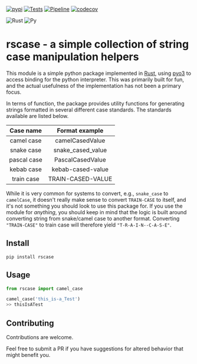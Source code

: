 [![pypi](https://img.shields.io/pypi/v/rscase.svg)](https://pypi.org/project/rscase/)
[![Tests](https://github.com/sondrelg/rs-case/workflows/Tests/badge.svg)](https://github.com/sondrelg)
[![Pipeline](https://github.com/sondrelg/rscase/workflows/Pipeline/badge.svg)](https://github.com/sondrelg)
[![codecov](https://codecov.io/gh/sondrelg/rscase/branch/master/graph/badge.svg)](https://codecov.io/gh/sondrelg/rscase)

![Rust](https://img.shields.io/badge/Rust-v1.41.0-orange.svg)
![Py](https://img.shields.io/badge/Python-3.8-blue.svg)


# rscase - a simple collection of string case manipulation helpers

This module is a simple python package implemented in [Rust](https://www.rust-lang.org/learn), using [pyo3](https://github.com/PyO3/pyo3) to access binding for the python interpreter. This was primarily built for fun, and the actual usefulness of the implementation has not been a primary focus.

In terms of function, the package provides utility functions for generating strings formatted in several different case standards. The standards available are listed below.

| Case name        | Format example           |
| :--------------: |:-----------------:|
| camel case       | camelCasedValue   |
| snake case       | snake_cased_value |
| pascal case      | PascalCasedValue  |
| kebab case       | kebab-cased-value |
| train case       | TRAIN-CASED-VALUE |

While it is very common for systems to convert, e.g., `snake_case` to `camelCase`, it doesn't really make sense to convert `TRAIN-CASE` to itself, and it's not something you should look to use this package for. If you use the module for *anything*, you should keep in mind that the logic is built around converting string from snake/camel case to another format. Converting `"TRAIN-CASE"` to train case will therefore yield `"T-R-A-I-N--C-A-S-E"`. 

## Install 

```shell
pip install rscase
```

## Usage

```python
from rscase import camel_case

camel_case('this_is-a_Test')
>> thisIsATest
```


## Contributing

Contributions are welcome. 

Feel free to submit a PR if you have suggestions for altered behavior that might benefit you.